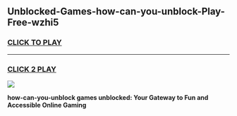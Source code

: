 
## Unblocked-Games-how-can-you-unblock-Play-Free-wzhi5
<h3>
<a href="https://premium76.site?title=how-can-you-unblock&ref=21A">CLICK TO PLAY</a></h3>
<hr>

<h3>
<a href="https://premium76.site?title=how-can-you-unblock&ref=21A">CLICK 2 PLAY</a>
  
</h3>

<a href="https://premium76.site?title=how-can-you-unblock&ref=21A"><img src="https://clearcache.store/games.png"></a>


**how-can-you-unblock games unblocked: Your Gateway to Fun and Accessible Online Gaming**
